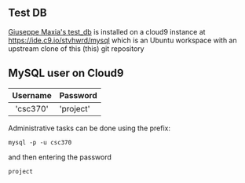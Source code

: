 Test DB
----
[Giuseppe Maxia's test_db](https://github.com/datacharmer/test_db) is installed on a cloud9 instance at https://ide.c9.io/stvhwrd/mysql which is an Ubuntu workspace with an upstream clone of this (this) git repository


MySQL user on Cloud9
----
|Username|Password|
|:----------------:|:-------|
|'csc370'|'project'|

Administrative tasks can be done using the prefix:

    mysql -p -u csc370
and then entering the password

    project
